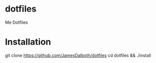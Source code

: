# dotfiles
Me Dotfiles

# Installation
git clone https://github.com/JamesDalboth/dotfiles
cd dotfiles && ./install
